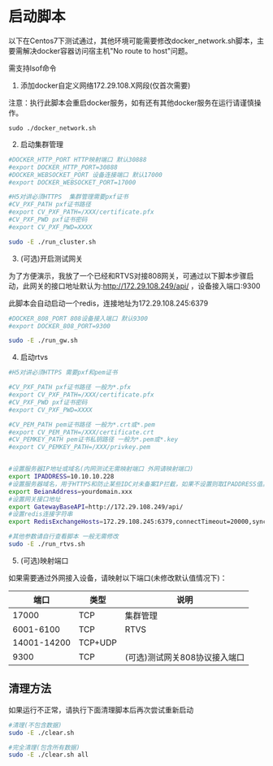 # 启动脚本
以下在Centos7下测试通过，其他环境可能需要修改docker_network.sh脚本，主要需解决docker容器访问宿主机"No route to host"问题。

需支持lsof命令
1. 添加docker自定义网络172.29.108.X网段(仅首次需要)

注意：执行此脚本会重启docker服务，如有还有其他docker服务在运行请谨慎操作。
```
sudo ./docker_network.sh
```
2. 启动集群管理
```bash
#DOCKER_HTTP_PORT HTTP映射端口 默认30888
#export DOCKER_HTTP_PORT=30888
#DOCKER_WEBSOCKET_PORT 设备连接端口 默认17000
#export DOCKER_WEBSOCKET_PORT=17000

#H5对讲必须HTTPS  集群管理需要pxf证书
#CV_PXF_PATH pxf证书路径
#export CV_PXF_PATH=/XXX/certificate.pfx
#CV_PXF_PWD pxf证书密码
#export CV_PXF_PWD=XXXX

sudo -E ./run_cluster.sh
```
3. (可选)开启测试网关

为了方便演示，我放了一个已经和RTVS对接808网关，可通过以下脚本步骤启动，此网关的接口地址默认为:http://172.29.108.249/api/ ，设备接入端口:9300

此脚本会自动启动一个redis，连接地址为172.29.108.245:6379
``` bash
#DOCKER_808_PORT 808设备接入端口 默认9300
#export DOCKER_808_PORT=9300

sudo -E ./run_gw.sh
```


4. 启动rtvs
``` bash
#H5对讲必须HTTPS 需要pxf和pem证书

#CV_PXF_PATH pxf证书路径 一般为*.pfx
#export CV_PXF_PATH=/XXX/certificate.pfx
#CV_PXF_PWD pxf证书密码
#export CV_PXF_PWD=XXXX

#CV_PEM_PATH pem证书路径 一般为*.crt或*.pem
#export CV_PEM_PATH=/XXX/certificate.crt
#CV_PEMKEY_PATH pem证书私钥路径 一般为*.pem或*.key
#export CV_PEMKEY_PATH=/XXX/privkey.pem


#设置服务器IP地址或域名(内网测试无需映射端口 外网请映射端口)
export IPADDRESS=10.10.10.228
#设置服务器域名，用于HTTPS和防止某些IDC对未备案IP拦截，如果不设置则取IPADDRESS值。
export BeianAddress=yourdomain.xxx
#设置网关接口地址
export GatewayBaseAPI=http://172.29.108.249/api/
#设置redis连接字符串
export RedisExchangeHosts=172.29.108.245:6379,connectTimeout=20000,syncTimeout=20000,responseTimeout=20000

#其他参数请自行查看脚本 一般无需修改
sudo -E ./run_rtvs.sh
```

5. (可选)映射端口

如果需要通过外网接入设备，请映射以下端口(未修改默认值情况下)：

|  端口   | 类型  |说明|
|  ----  | ----  | ----  |
| 17000  | TCP  | 集群管理 |
| 6001-6100  | TCP  | RTVS |
| 14001-14200  | TCP+UDP  |  |
| 9300  | TCP  |(可选)测试网关808协议接入端口 |
  

## 清理方法

如果运行不正常，请执行下面清理脚本后再次尝试重新启动
``` bash
#清理(不包含数据)
sudo -E ./clear.sh

#完全清理(包含所有数据)
sudo -E ./clear.sh all
```